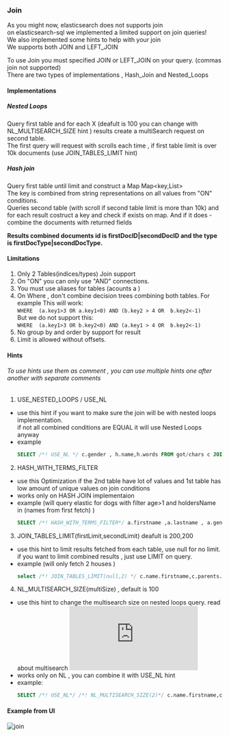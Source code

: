 ### Join
As you might now, elasticsearch does not supports join<br>
on elasticsearch-sql we implemented a limited support on join queries!<br>
We also implemented some hints to help with your join<br>
We supports both JOIN and LEFT_JOIN

To use Join you must specified JOIN or LEFT_JOIN on your query. (commas join not supported)<br>
There are two types of implementations , Hash_Join and Nested_Loops<br>

#### Implementations
##### Nested Loops
Query first table and for each X (deafult is 100 you can change with NL_MULTISEARCH_SIZE hint ) results create a multiSearch request on second table. </br>
The first query will request with scrolls each time ,  if first table limit is over 10k documents  (use JOIN_TABLES_LIMIT hint)
##### Hash join
Query first table until limit and construct a Map Map<key,List<Documents>> <br>
The key is combined from string representations on all values from "ON" conditions. <br>
Queries second table (with scroll if second table limit is more than 10k) and for each result costruct a key and check if exists on map. And if it does - combine the documents with returned fields <br> 

**Results combined documents id is firstDocID|secondDocID and the type is firstDocType|secondDocType.**

#### Limitations
1. Only 2 Tables(indices/types) Join support
2. On "ON" you can only use "AND" connections.
3. You must use aliases for tables (acounts a ) 
4. On Where , don't combine decision trees combining both tables.
	For example 
	This will work:<br>  `WHERE  (a.key1>3 OR a.key1<0) AND (b.key2 > 4 OR  b.key2<-1)`<br>
	But we do not support  this:<br>
		`WHERE  (a.key1>3 OR b.key2<0) AND (a.key1 > 4 OR  b.key2<-1)`
5. No group by and order by support for result
6. Limit is allowed without offsets.

#### Hints
###### To use hints use them as comment , you can use multiple hints one after another with separate comments
1. USE_NESTED_LOOPS / USE_NL
 * use this hint if you want to make sure the join will be with nested loops implementation.<br>
 if not all combined conditions are EQUAL it will use Nested Loops anyway
 * example <br>
   ```sql
   SELECT /*! USE_NL */ c.gender , h.name,h.words FROM got/chars c JOIN %s/house h ON h.name = c.house
   ```

2. HASH_WITH_TERMS_FILTER
 * use this Optimization if the 2nd table have lot of values and 1st table has low amount of unique values on join conditions
 * works only on HASH JOIN implementaion
 * example (will query elastic for dogs with filter age>1 and holdersName in (names from first fetch) ) <br>
   ```sql
   SELECT /*! HASH_WITH_TERMS_FILTER*/ a.firstname ,a.lastname , a.gender ,d.name  FROM people a JOIN dog d on d.holdersName = a.firstname WHERE  (a.age > 10 OR a.balance > 2000) AND d.age > 1 
   ```
3. JOIN_TABLES_LIMIT(firstLimit,secondLimit) deafult is 200,200
 * use this hint to limit results fetched from each table, use null for no limit. <br>
   if you want to limit combined results , just use LIMIT on query.
 * example (will only fetch 2 houses ) <br> 
   ```sql
   select /*! JOIN_TABLES_LIMIT(null,2) */ c.name.firstname,c.parents.father , h.name,h.words from got/char c JOIN got/house h 
   ```
4. NL_MULTISEARCH_SIZE(multiSize) , default is 100<br> 
 * use this hint to change the multisearch size on nested loops query. read about multisearch ![here](https://www.elastic.co/guide/en/elasticsearch/reference/current/search-multi-search.html)  
 * works only on NL , you can combine it with USE_NL hint
 * example:<br>
   ```sql
   SELECT /*! USE_NL*/ /*! NL_MULTISEARCH_SIZE(2)*/ c.name.firstname,c.parents.father , h.name FROM got got/char c JOIN got/house h 
   ```

#### Example from UI
![join](https://cloud.githubusercontent.com/assets/2933669/9706301/ea995aec-54e9-11e5-97b7-a7615bc5c34a.png)